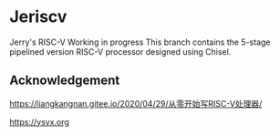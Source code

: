 # Jeriscv
Jerry's RISC-V
Working in progress
This branch contains the 5-stage pipelined version RISC-V processor designed using Chisel.

## Acknowledgement
https://liangkangnan.gitee.io/2020/04/29/从零开始写RISC-V处理器/ 

https://ysyx.org
